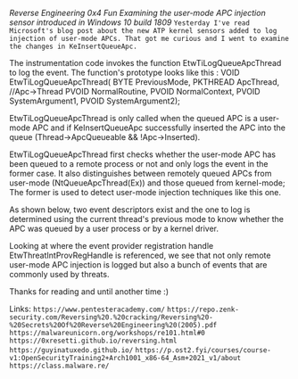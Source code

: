 *Reverse Engineering 0x4 Fun*
*Examining the user-mode APC injection sensor introduced in Windows 10 build 1809*
`Yesterday I've read Microsoft's blog post about the new ATP kernel sensors added to log injection of user-mode APCs. That got me curious and I went to examine the changes in KeInsertQueueApc.`

The instrumentation code invokes the function EtwTiLogQueueApcThread to log the event. The function's prototype looks like this :
VOID EtwTiLogQueueApcThread(
    BYTE PreviousMode,
    PKTHREAD ApcThread, //Apc->Thread
    PVOID NormalRoutine,
    PVOID NormalContext,
    PVOID SystemArgument1,
    PVOID SystemArgument2);

EtwTiLogQueueApcThread is only called when the queued APC is a user-mode APC and if KeInsertQueueApc successfully inserted the APC into the queue (Thread->ApcQueueable && !Apc->Inserted).

EtwTiLogQueueApcThread first checks whether the user-mode APC has been queued to a remote process or not and only logs the event in the former case.
It also distinguishes between remotely queued APCs from user-mode (NtQueueApcThread(Ex)) and those queued from kernel-mode; The former is used to detect user-mode injection techniques like this one.

As shown below, two event descriptors exist and the one to log is determined using the current thread's previous mode to know whether the APC was queued by a user process or by a kernel driver.



Looking at where the event provider registration handle EtwThreatIntProvRegHandle is referenced, we see that not only remote user-mode APC injection is logged but also a bunch of events that are commonly used by threats.


Thanks for reading and until another time :)

Links:
`https://www.pentesteracademy.com/`
`https://repo.zenk-security.com/Reversing%20.%20cracking/Reversing%20-%20Secrets%20Of%20Reverse%20Engineering%20(2005).pdf`
`https://malwareunicorn.org/workshops/re101.html#0`
`https://0xresetti.github.io/reversing.html`
`https://guyinatuxedo.github.io/`
`https://p.ost2.fyi/courses/course-v1:OpenSecurityTraining2+Arch1001_x86-64_Asm+2021_v1/about`
`https://class.malware.re/`

